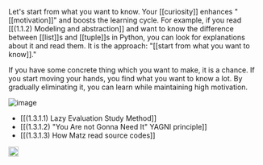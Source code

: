 
Let's start from what you want to know. Your [[curiosity]] enhances "[[motivation]]" and boosts the learning cycle. For example, if you read [[(1.1.2) Modeling and abstraction]] and want to know the difference between [[list]]s and [[tuple]]s in Python, you can look for explanations about it and read them. It is the approach: "[[start from what you want to know]]."

If you have some concrete thing which you want to make, it is a chance. If you start moving your hands, you find what you want to know a lot. By gradually eliminating it, you can learn while maintaining high motivation.

![image](https://gyazo.com/f9ac5728b0c2fa9bda48fcaa9cad188d/thumb/1000)

- [[(1.3.1.1) Lazy Evaluation Study Method]]
- [[(1.3.1.2) "You Are not Gonna Need It" YAGNI principle]]
- [[(1.3.1.3) How Matz read source codes]]

<img src='https://scrapbox.io/api/pages/nishio/en/icon' alt='en.icon' height="19.5"/>